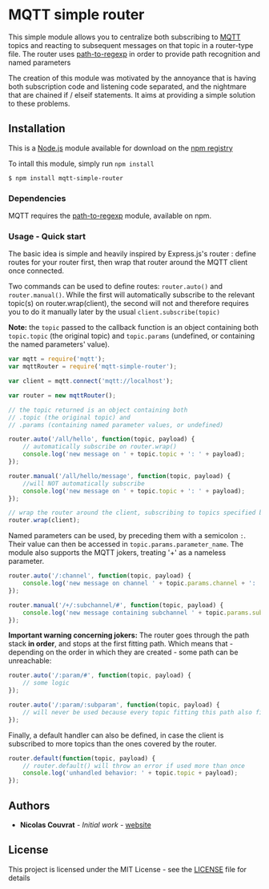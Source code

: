 # MQTT simple router

This simple module allows you to centralize both subscribing to [MQTT](https://www.npmjs.com/package/mqtt) topics and reacting to subsequent messages on that topic in a router-type file. 
The router uses [path-to-regexp](https://www.npmjs.com/package/path-to-regexp) in order to provide path recognition and named parameters 

The creation of this module was motivated by the annoyance that is having both subscription code and listening code separated, and the nightmare that are chained if / elseif statements. 
It aims at providing a simple solution to these problems.

## Installation

This is a [Node.js](https://nodejs.org/en/) module available for download on the [npm registry](https://www.npmjs.com/package/mqtt-simple-router)

To intall this module, simply run `npm install`
```
$ npm install mqtt-simple-router
```

### Dependencies

MQTT requires the [path-to-regexp](https://www.npmjs.com/package/path-to-regexp) module, available on npm.

### Usage - Quick start

The basic idea is simple and heavily inspired by Express.js's router : define routes for your router first, then wrap that router around the MQTT client once connected.

Two commands can be used to define routes: `router.auto()` and `router.manual()`.
While the first will automatically subscribe to the relevant topic(s) on router.wrap(client), the second will not and therefore requires you to do it manually later by the usual `client.subscribe(topic)`

**Note:** the `topic` passed to the callback function is an object containing both `topic.topic` (the original topic) and `topic.params` (undefined, or containing the named parameters' value).

```js
var mqtt = require('mqtt');
var mqttRouter = require('mqtt-simple-router');

var client = mqtt.connect('mqtt://localhost');

var router = new mqttRouter();

// the topic returned is an object containing both
// .topic (the original topic) and 
// .params (containing named parameter values, or undefined)

router.auto('/all/hello', function(topic, payload) {
    // automatically subscribe on router.wrap()
    console.log('new message on ' + topic.topic + ': ' + payload);
});

router.manual('/all/hello/message', function(topic, payload) {
    //will NOT automatically subscribe
    console.log('new message on ' + topic.topic + ': ' + payload);
});

// wrap the router around the client, subscribing to topics specified by auto
router.wrap(client); 
```

Named parameters can be used, by preceding them with a semicolon `:`. Their value can then be accessed in `topic.params.parameter_name`.
The module also supports the MQTT jokers, treating '+' as a nameless parameter.

```js
router.auto('/:channel', function(topic, payload) {
    console.log('new message on channel ' + topic.params.channel + ': ' + payload);
});

router.manual('/+/:subchannel/#', function(topic, payload) {
    console.log('new message containing subchannel ' + topic.params.subchannel + ': ' + payload);
});
```
**Important warning concerning jokers:** The router goes through the path stack **in order**, and stops at the first fitting path.
Which means that - depending on the order in which they are created - some path can be unreachable:

```js
router.auto('/:param/#', function(topic, payload) {
    // some logic
});

router.auto('/:param/:subparam', function(topic, payload) {
    // will never be used because every topic fitting this path also fits the previous one.
});
```

Finally, a default handler can also be defined, in case the client is subscribed to more topics than the ones covered by the router.
```js
router.default(function(topic, payload) {
    // router.default() will throw an error if used more than once
    console.log('unhandled behavior: ' + topic.topic + payload);
});
```

## Authors

* **Nicolas Couvrat** - *Initial work* - [website](http://www.nicolascouvrat.com)

## License

This project is licensed under the MIT License - see the [LICENSE](LICENSE) file for details


